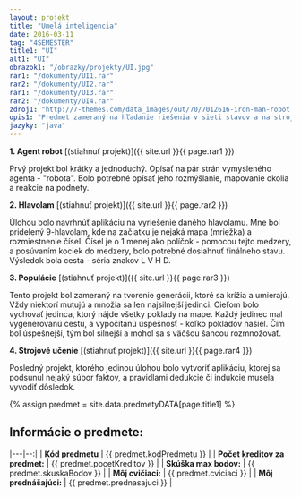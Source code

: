 ```yaml
---
layout: projekt
title: "Umelá inteligencia"
date: 2016-03-11
tag: "4SEMESTER"
title1: "UI"
alt1: "UI"
obrazok1: "/obrazky/projekty/UI.jpg"
rar1: "/dokumenty/UI1.rar"
rar2: "/dokumenty/UI2.rar"
rar1: "/dokumenty/UI3.rar"
rar2: "/dokumenty/UI4.rar"
zdroj1: "http://7-themes.com/data_images/out/70/7012616-iron-man-robot.jpg"
opis1: "Predmet zameraný na hľadanie riešenia v sieti stavov a na strojové učenie. Naučil som sa rôzne metódy prehľadávania - do hĺbky, do šírky a pod."
jazyky: "java"
---
```


**1. Agent robot** [(stiahnuť projekt)]({{ site.url }}{{ page.rar1 }})

Prvý projekt bol krátky a jednoduchý. Opísať na pár strán vymysleného agenta - "robota". Bolo potrebné opísať jeho rozmýšlanie, mapovanie okolia a reakcie na podnety.

**2. Hlavolam** [(stiahnuť projekt)]({{ site.url }}{{ page.rar2 }})

Úlohou bolo navrhnúť aplikáciu na vyriešenie daného hlavolamu. Mne bol pridelený 9-hlavolam, kde na začiatku je nejaká mapa (mriežka) a rozmiestnenie čísel. 
Čísel je o 1 menej ako políčok - pomocou tejto medzery, a posúvaním kociek do medzery, bolo potrebné dosiahnuť finálneho stavu. Výsledok bola cesta - séria znakov L V H D.

**3. Populácie** [(stiahnuť projekt)]({{ site.url }}{{ page.rar3 }})

Tento projekt bol zameraný na tvorenie generácii, ktoré sa krížia a umierajú. Vždy niektorí mutujú a množia sa len najsilnejší jedinci. Cieľom bolo vychovať jedinca, ktorý nájde všetky poklady na mape.
Každý jedinec mal vygenerovanú cestu, a vypočítanú úspešnosť - koľko pokladov našiel. Čím bol úspešnejší, tým bol silnejší a mohol sa s väčšou šancou rozmnožovať.

**4. Strojové učenie** [(stiahnuť projekt)]({{ site.url }}{{ page.rar4 }})

Posledný projekt, ktorého jedinou úlohou bolo vytvoriť aplikáciu, ktorej sa podsunul nejaký súbor faktov, a pravidlami dedukcie či indukcie musela vyvodiť dôsledok.

{% assign predmet = site.data.predmetyDATA[page.title1] %}  

## Informácie o predmete:

|---|--:|
| **Kód predmetu** | {{ predmet.kodPredmetu }} |
| **Počet kreditov za predmet:** | {{ predmet.pocetKreditov }} |
| **Skúška max bodov:** | {{ predmet.skuskaBodov }} |
| **Môj cvičiaci:** | {{ predmet.cviciaci }} |
| **Môj prednášajúci:** | {{ predmet.prednasajuci }} |

